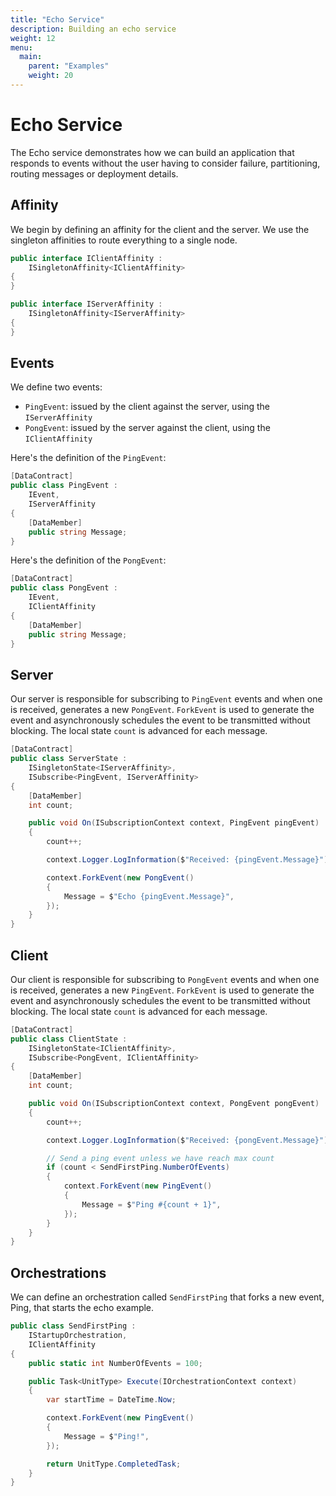 ```yaml
---
title: "Echo Service"
description: Building an echo service
weight: 12
menu:
  main: 
    parent: "Examples"
    weight: 20
---
```


# Echo Service

The Echo service demonstrates how we can build an application that responds to events without the user having to consider failure, partitioning, routing messages or deployment details.

## Affinity

We begin by defining an affinity for the client and the server.  We use the singleton affinities to route everything to a single node.

```c#
public interface IClientAffinity :
    ISingletonAffinity<IClientAffinity>
{
}

public interface IServerAffinity :
    ISingletonAffinity<IServerAffinity>
{
}
```

## Events

We define two events:

* ```PingEvent```: issued by the client against the server, using the ```IServerAffinity```
* ```PongEvent```: issued by the server against the client, using the ```IClientAffinity```

Here's the definition of the ```PingEvent```:

```c#
[DataContract]
public class PingEvent :
    IEvent,
    IServerAffinity
{
    [DataMember]
    public string Message;
}
```

Here's the definition of the ```PongEvent```:

```c#
[DataContract]
public class PongEvent :
    IEvent,
    IClientAffinity
{
    [DataMember]
    public string Message;
}
```

## Server

Our server is responsible for subscribing to ```PingEvent``` events and when one is received, generates a new ```PongEvent```.  ```ForkEvent``` is used to generate the event and asynchronously schedules the event to be transmitted without blocking.  The local state ```count``` is advanced for each message.

```c#
[DataContract]
public class ServerState :
    ISingletonState<IServerAffinity>,
    ISubscribe<PingEvent, IServerAffinity>
{
    [DataMember]
    int count;

    public void On(ISubscriptionContext context, PingEvent pingEvent)
    {
        count++;

        context.Logger.LogInformation($"Received: {pingEvent.Message}");

        context.ForkEvent(new PongEvent()
        {
            Message = $"Echo {pingEvent.Message}",
        });
    }
}
```

## Client

Our client is responsible for subscribing to ``PongEvent`` events and when one is received, generates a new ```PingEvent```.  ```ForkEvent``` is used to generate the event and asynchronously schedules the event to be transmitted without blocking.  The local state ```count``` is advanced for each message.

```c#
[DataContract]
public class ClientState :
    ISingletonState<IClientAffinity>,
    ISubscribe<PongEvent, IClientAffinity>
{
    [DataMember]
    int count;

    public void On(ISubscriptionContext context, PongEvent pongEvent)
    {
        count++;

        context.Logger.LogInformation($"Received: {pongEvent.Message}");

        // Send a ping event unless we have reach max count
        if (count < SendFirstPing.NumberOfEvents)
        {
            context.ForkEvent(new PingEvent()
            {
                Message = $"Ping #{count + 1}",
            });
        }
    }
}
```

## Orchestrations

We can define an orchestration called ```SendFirstPing``` that forks a new event, Ping, that starts the echo example.

```c#
public class SendFirstPing : 
    IStartupOrchestration,
    IClientAffinity
{
    public static int NumberOfEvents = 100;

    public Task<UnitType> Execute(IOrchestrationContext context)
    {
        var startTime = DateTime.Now;

        context.ForkEvent(new PingEvent()
        {
            Message = $"Ping!",
        });

        return UnitType.CompletedTask;
    }
}
```